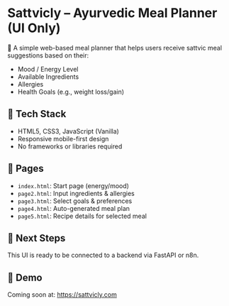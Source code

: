 # Sattvicly – Ayurvedic Meal Planner (UI Only)

🌿 A simple web-based meal planner that helps users receive sattvic meal suggestions based on their:
- Mood / Energy Level
- Available Ingredients
- Allergies
- Health Goals (e.g., weight loss/gain)

## 🔧 Tech Stack
- HTML5, CSS3, JavaScript (Vanilla)
- Responsive mobile-first design
- No frameworks or libraries required

## 📁 Pages
- `index.html`: Start page (energy/mood)
- `page2.html`: Input ingredients & allergies
- `page3.html`: Select goals & preferences
- `page4.html`: Auto-generated meal plan
- `page5.html`: Recipe details for selected meal

## 🚀 Next Steps
This UI is ready to be connected to a backend via FastAPI or n8n.

## 🔗 Demo
Coming soon at: https://sattvicly.com
